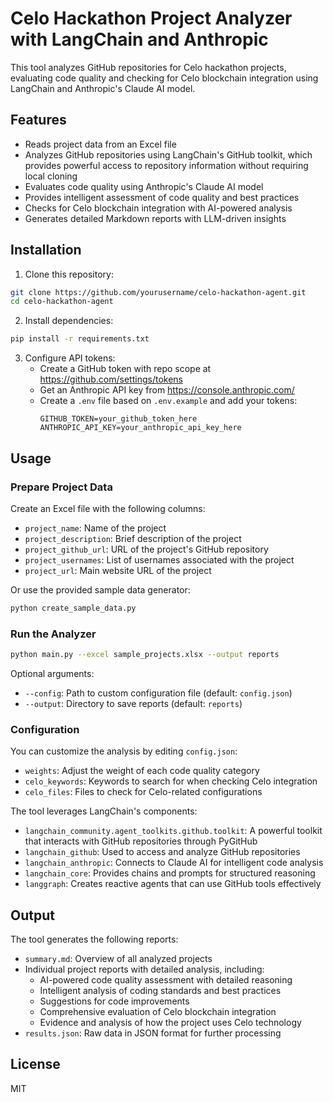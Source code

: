 # Celo Hackathon Project Analyzer with LangChain and Anthropic

This tool analyzes GitHub repositories for Celo hackathon projects, evaluating code quality and checking for Celo blockchain integration using LangChain and Anthropic's Claude AI model.

## Features

- Reads project data from an Excel file
- Analyzes GitHub repositories using LangChain's GitHub toolkit, which provides powerful access to repository information without requiring local cloning
- Evaluates code quality using Anthropic's Claude AI model
- Provides intelligent assessment of code quality and best practices
- Checks for Celo blockchain integration with AI-powered analysis
- Generates detailed Markdown reports with LLM-driven insights

## Installation

1. Clone this repository:
```bash
git clone https://github.com/yourusername/celo-hackathon-agent.git
cd celo-hackathon-agent
```

2. Install dependencies:
```bash
pip install -r requirements.txt
```

3. Configure API tokens:
   - Create a GitHub token with repo scope at https://github.com/settings/tokens
   - Get an Anthropic API key from https://console.anthropic.com/
   - Create a `.env` file based on `.env.example` and add your tokens:
     ```
     GITHUB_TOKEN=your_github_token_here
     ANTHROPIC_API_KEY=your_anthropic_api_key_here
     ```

## Usage

### Prepare Project Data

Create an Excel file with the following columns:
- `project_name`: Name of the project
- `project_description`: Brief description of the project
- `project_github_url`: URL of the project's GitHub repository
- `project_usernames`: List of usernames associated with the project
- `project_url`: Main website URL of the project

Or use the provided sample data generator:
```bash
python create_sample_data.py
```

### Run the Analyzer

```bash
python main.py --excel sample_projects.xlsx --output reports
```

Optional arguments:
- `--config`: Path to custom configuration file (default: `config.json`)
- `--output`: Directory to save reports (default: `reports`)

### Configuration

You can customize the analysis by editing `config.json`:
- `weights`: Adjust the weight of each code quality category
- `celo_keywords`: Keywords to search for when checking Celo integration
- `celo_files`: Files to check for Celo-related configurations

The tool leverages LangChain's components:
- `langchain_community.agent_toolkits.github.toolkit`: A powerful toolkit that interacts with GitHub repositories through PyGitHub
- `langchain_github`: Used to access and analyze GitHub repositories
- `langchain_anthropic`: Connects to Claude AI for intelligent code analysis
- `langchain_core`: Provides chains and prompts for structured reasoning
- `langgraph`: Creates reactive agents that can use GitHub tools effectively

## Output

The tool generates the following reports:
- `summary.md`: Overview of all analyzed projects
- Individual project reports with detailed analysis, including:
  - AI-powered code quality assessment with detailed reasoning
  - Intelligent analysis of coding standards and best practices
  - Suggestions for code improvements
  - Comprehensive evaluation of Celo blockchain integration
  - Evidence and analysis of how the project uses Celo technology
- `results.json`: Raw data in JSON format for further processing

## License

MIT